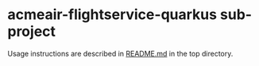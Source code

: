 # acmeair-flightservice-quarkus sub-project

Usage instructions are described in [README.md](../README.md) in the top directory.